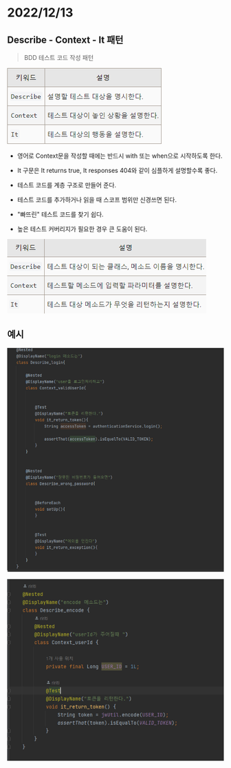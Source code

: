 # 2022/12/13

## Describe - Context - It 패턴

> BDD 테스트 코드 작성 패턴

![img.png](../../Img/DIC1.png)

- 영어로 Context문을 작성할 때에는 반드시 with 또는 when으로 시작하도록 한다.
- It 구문은 It returns true, It responses 404와 같이 심플하게 설명할수록 좋다.

- 테스트 코드를 계층 구조로 만들어 준다.
- 테스트 코드를 추가하거나 읽을 때 스코프 범위만 신경쓰면 된다.
- "빠뜨린" 테스트 코드를 찾기 쉽다.
- 높은 테스트 커버리지가 필요한 경우 큰 도움이 된다.

![img_1.png](../../Img/DIC2.png)

## 예시

![img_2.png](../../Img/DIC3.png)

![img_3.png](../../Img/DIC4.png)

